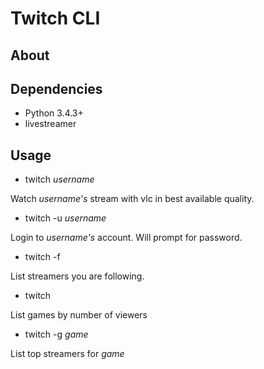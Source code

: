 # Twitch CLI

## About

## Dependencies

* Python 3.4.3+
* livestreamer

## Usage

* twitch *username*

Watch *username's* stream with vlc in best available quality.

* twitch -u *username*

Login to *username's* account. Will prompt for password.

* twitch -f

List streamers you are following.

* twitch

List games by number of viewers

* twitch -g *game*

List top streamers for *game*

